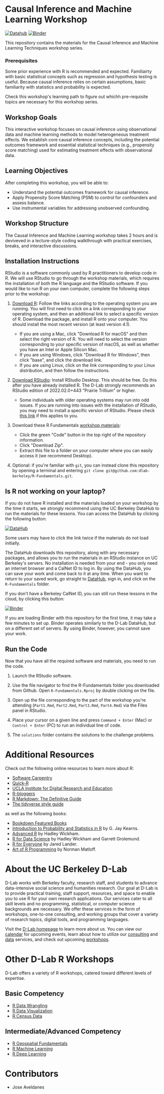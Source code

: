 # Causal Inference and Machine Learning Workshop

[![Datahub](https://img.shields.io/badge/launch-datahub-blue)](https://dlab.datahub.berkeley.edu/hub/user-redirect/git-pull?repo=https%3A%2F%2Fgithub.com%2Fdlab-berkeley%2FR-Causal-Inference&urlpath=rstudio%2F&branch=main) [![Binder](http://mybinder.org/badge.svg)](https://mybinder.org/v2/gh/dlab-berkeley/R-Causal-Inference/HEAD?urlpath=rstudio)

This repository contains the materials for the Causal Inference and Machine Learning Techniques workshop series.

### Prerequisites 

Some prior experience with R is recommended and expected. Familiairty with basic statistical concepts such as regression and hypothesis testing is useful. Because causal inference relies on certain assumptions, basic familiarity with statistics and probability is expected. 

Check this workshop's learning path to figure out whichh pre-requisite topics are necessary for this workshop series. 

## Workshop Goals

This interactive workshop focuses on causal inference using observational data and machine learning methods to model heterogeneous treatment effects. We establish core causal inference concepts, including the potential outcomes framework and essential statistical techniques (e.g., propensity score matching) used for estimating treatment effects with observational data.

## Learning Objectives 

After completing this workshop, you will be able to: 
- Understand the potential outcomes framework for causal inference.
- Apply Propensity Score Matching (PSM) to control for confounders and assess balance.
- Use instrumental variables for addressing unobserved confounding.

## Workshop Structure 

The Causal Inference and Machine Learning workshop takes 2 hours and is deviveved in a lecture-style coding walkthrough with practical exercises, breaks, and interactive discussions. 

## Installation Instructions

RStudio is a software commonly used by R practitioners to develop code in R. We will use RStudio to go through the workshop materials, which requires the installation of both the R language and the RStudio software. If you would like to run R on your own computer, complete the following steps prior to the workshop:

1.  [Download R](https://cloud.r-project.org/): Follow the links according to the operating system you are running. You will first need to click on a link corresponding to your operating system, and then an additional link to select a specific version of R. Download the package, and install R onto your computer. You should install the most recent version (at least version 4.1).

    -   If you are using a Mac, click "Download R for macOS" and then select the right version of R. You will need to select the version corresponding to your specific version of macOS, as well as whether you have an Intel or Apple Silicon Mac.
    -   If you are using Windows, click "Download R for Windows", then click "base", and click the download link.
    -   If you are using Linux, click on the link corresponding to your Linux distribution, and then follow the instructions.

2.  [Download RStudio](https://rstudio.com/products/rstudio/download/#download): Install RStudio Desktop. This should be free. Do this after you have already installed R. The D-Lab strongly recommends an RStudio edition of 2022.02.0+443 "Prairie Trillium" or higher.

    -   Some individuals with older operating systems may run into odd issues. If you are running into issues with the installation of RStudio, you may need to install a specific version of RStudio. Please check [this link](https://www.rstudio.com/products/rstudio/older-versions/) if this applies to you.

3.  Download these R Fundamentals [workshop materials](https://github.com/dlab-berkeley/R-Fundamentals):

    -   Click the green "Code" button in the top right of the repository information.
    -   Click "Download Zip".
    -   Extract this file to a folder on your computer where you can easily access it (we recommend Desktop).

4.  Optional: if you're familiar with `git`, you can instead clone this repository by opening a terminal and entering `git clone git@github.com:dlab-berkeley/R-Fundamentals.git`.

## Is R not working on your laptop?

If you do not have R installed and the materials loaded on your workshop by the time it starts, we *strongly* recommend using the UC Berkeley DataHub to run the materials for these lessons. You can access the DataHub by clicking the following button:

[![DataHub](https://img.shields.io/badge/launch-datahub-blue)](https://dlab.datahub.berkeley.edu/hub/user-redirect/git-pull?repo=https%3A%2F%2Fgithub.com%2Fdlab-berkeley%2FR-Causal-Inference&urlpath=rstudio%2F&branch=main)

Some users may have to click the link twice if the materials do not load initially.

The DataHub downloads this repository, along with any necessary packages, and allows you to run the materials in an RStudio instance on UC Berkeley's servers. No installation is needed from your end - you only need an internet browser and a CalNet ID to log in. By using the DataHub, you can save your work and come back to it at any time. When you want to return to your saved work, go straight to [DataHub](https://dlab.datahub.berkeley.edu), sign in, and click on the `R-Fundamentals` folder.

If you don't have a Berkeley CalNet ID, you can still run these lessons in the cloud, by clicking this button:

[![Binder](https://mybinder.org/badge_logo.svg)](https://mybinder.org/v2/gh/dlab-berkeley/R-Causal-Inference/HEAD?urlpath=rstudio)

If you are loading Binder with this repository for the first time, it may take a few minutes to set up. Binder operates similarly to the D-Lab DataHub, but on a different set of servers. By using Binder, however, you cannot save your work.

## Run the Code

Now that you have all the required software and materials, you need to run the code.

1.  Launch the RStudio software.

2.  Use the file navigator to find the R-Fundamentals folder you downloaded from Github. Open `R-Fundamentals.Rproj` by double clicking on the file.

3.  Open up the file corresponding to the part of the workshop you're attending (`Part1.Rmd`, `Part2.Rmd`, `Part3.Rmd`, `Part4.Rmd`) via the Files panel in RStudio.

4.  Place your cursor on a given line and press `Command + Enter` (Mac) or `Control + Enter` (PC) to run an individual line of code.

5.  The `solutions` folder contains the solutions to the challenge problems.

# Additional Resources

Check out the following online resources to learn more about R:

-   [Software Carpentry](https://swcarpentry.github.io/)
-   [Quick-R](http://statmethods.net/)
-   [UCLA Institute for Digital Research and Education](https://stats.idre.ucla.edu/r/)
-   [R-bloggers](https://www.r-bloggers.com/)
-   [R Markdown: The Definitive Guide](https://bookdown.org/yihui/rmarkdown/)
-   [The tidyverse style guide](http://style.tidyverse.org/)

as well as the following books:

-   [Bookdown Featured Books](https://bookdown.org/)
-   [Introduction to Probability and Statistics in R](http://www.atmos.albany.edu/facstaff/timm/ATM315spring14/R/IPSUR.pdf) by G. Jay Kearns.
-   [Advanced R](http://adv-r.had.co.nz/) by Hadley Wickham.
-   [R for Data Science](http://r4ds.had.co.nz/) by Hadley Wickham and Garrett Grolemund.
-   [R for Everyone](http://www.jaredlander.com/r-for-everyone/) by Jared Lander.
-   [Art of R Programming](https://www.nostarch.com/artofr.htm) by Norman Matloff.

# About the UC Berkeley D-Lab

D-Lab works with Berkeley faculty, research staff, and students to advance data-intensive social science and humanities research. Our goal at D-Lab is to provide practical training, staff support, resources, and space to enable you to use R for your own research applications. Our services cater to all skill levels and no programming, statistical, or computer science backgrounds are necessary. We offer these services in the form of workshops, one-to-one consulting, and working groups that cover a variety of research topics, digital tools, and programming languages.

Visit the [D-Lab homepage](https://dlab.berkeley.edu/) to learn more about us. You can view our [calendar](https://dlab.berkeley.edu/events/calendar) for upcoming events, learn about how to utilize our [consulting](https://dlab.berkeley.edu/consulting) and [data](https://dlab.berkeley.edu/data) services, and check out upcoming [workshops](https://dlab.berkeley.edu/events/workshops).

# Other D-Lab R Workshops

D-Lab offers a variety of R workshops, catered toward different levels of expertise.

## Basic Competency

-   [R Data Wrangling](https://github.com/dlab-berkeley/R-Data-Wrangling)
-   [R Data Visualization](https://github.com/dlab-berkeley/R-Data-Visualization)
-   [R Census Data](https://github.com/dlab-berkeley/Census-Data-in-R)

## Intermediate/Advanced Competency

-   [R Geospatial Fundamentals](https://github.com/dlab-berkeley/R-Geospatial-Fundamentals)
-   [R Machine Learning](https://github.com/dlab-berkeley/R-Machine-Learning)
-   [R Deep Learning](https://github.com/dlab-berkeley/R-Deep-Learning)

# Contributors

- Jose Aveldanes
